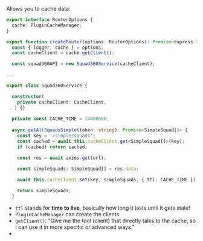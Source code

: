Allows you to cache data:

```ts
export interface RouterOptions {
  cache: PluginCacheManager;
}

export function createRouter(options: RouterOptions): Promise<express.Router> {
  const { logger, cache } = options;
  const cacheClient = cache.getClient();

  const squad360API = new Squad360Service(cacheClient);

...


```

```ts
export class Squad360Service {

  constructor(
    private cacheClient: CacheClient,
 . ) {}
  
  private const CACHE_TIME = 14400000;
  
  async getAllSquadsSimple(token: string): Promise<SimpleSquad[]> {
    const key = '/simple/squads';
    const cached = await this.cacheClient.get<SimpleSquad[]>(key);
    if (cached) return cached;

    const res = await axios.get(url);
    
    const simpleSquads: SimpleSquad[] = res.data;

    await this.cacheClient.set(key, simpleSquads, { ttl: CACHE_TIME });

    return simpleSquads;
  }
```

- `ttl` stands for **time to live**, basically how long it lasts until it gets stale!
- `PluginCacheManager` can create the clients.
- `getClient()`: "Give me the tool (client) that directly talks to the cache, so I can use it in more specific or advanced ways."
- 